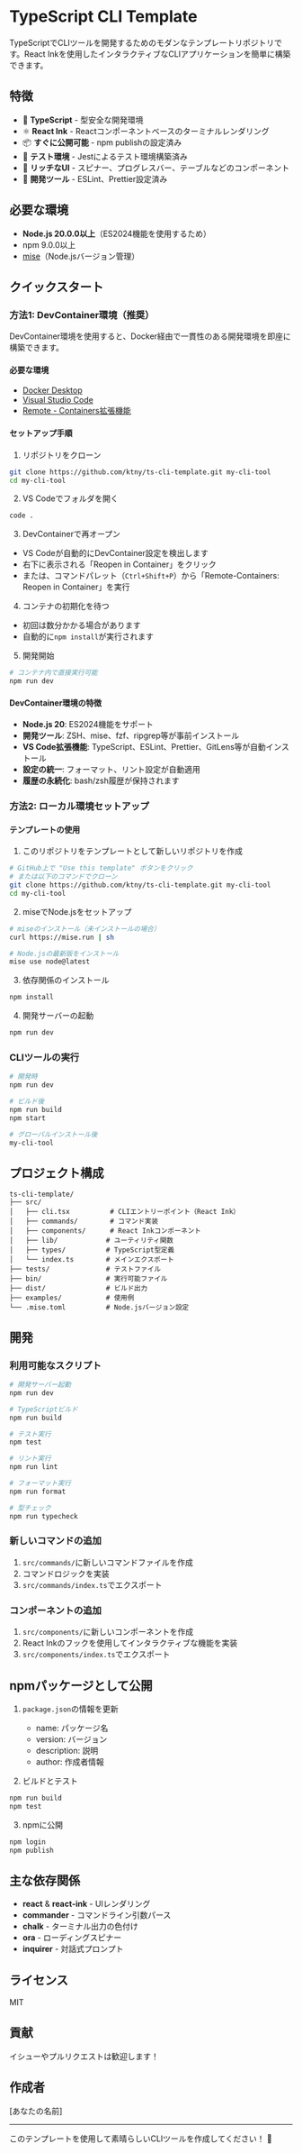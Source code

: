 # TypeScript CLI Template

TypeScriptでCLIツールを開発するためのモダンなテンプレートリポジトリです。React Inkを使用したインタラクティブなCLIアプリケーションを簡単に構築できます。

## 特徴

- 🚀 **TypeScript** - 型安全な開発環境
- ⚛️ **React Ink** - Reactコンポーネントベースのターミナルレンダリング
- 📦 **すぐに公開可能** - npm publishの設定済み
- 🧪 **テスト環境** - Jestによるテスト環境構築済み
- 🎨 **リッチなUI** - スピナー、プログレスバー、テーブルなどのコンポーネント
- 🔧 **開発ツール** - ESLint、Prettier設定済み

## 必要な環境

- **Node.js 20.0.0以上**（ES2024機能を使用するため）
- npm 9.0.0以上
- [mise](https://mise.jdx.dev/)（Node.jsバージョン管理）

## クイックスタート

### 方法1: DevContainer環境（推奨）

DevContainer環境を使用すると、Docker経由で一貫性のある開発環境を即座に構築できます。

#### 必要な環境
- [Docker Desktop](https://www.docker.com/products/docker-desktop/)
- [Visual Studio Code](https://code.visualstudio.com/)
- [Remote - Containers拡張機能](https://marketplace.visualstudio.com/items?itemName=ms-vscode-remote.remote-containers)

#### セットアップ手順

1. リポジトリをクローン
```bash
git clone https://github.com/ktny/ts-cli-template.git my-cli-tool
cd my-cli-tool
```

2. VS Codeでフォルダを開く
```bash
code .
```

3. DevContainerで再オープン
- VS Codeが自動的にDevContainer設定を検出します
- 右下に表示される「Reopen in Container」をクリック
- または、コマンドパレット（`Ctrl+Shift+P`）から「Remote-Containers: Reopen in Container」を実行

4. コンテナの初期化を待つ
- 初回は数分かかる場合があります
- 自動的に`npm install`が実行されます

5. 開発開始
```bash
# コンテナ内で直接実行可能
npm run dev
```

#### DevContainer環境の特徴
- **Node.js 20**: ES2024機能をサポート
- **開発ツール**: ZSH、mise、fzf、ripgrep等が事前インストール
- **VS Code拡張機能**: TypeScript、ESLint、Prettier、GitLens等が自動インストール
- **設定の統一**: フォーマット、リント設定が自動適用
- **履歴の永続化**: bash/zsh履歴が保持されます

### 方法2: ローカル環境セットアップ

#### テンプレートの使用

1. このリポジトリをテンプレートとして新しいリポジトリを作成

```bash
# GitHub上で "Use this template" ボタンをクリック
# または以下のコマンドでクローン
git clone https://github.com/ktny/ts-cli-template.git my-cli-tool
cd my-cli-tool
```

2. miseでNode.jsをセットアップ

```bash
# miseのインストール（未インストールの場合）
curl https://mise.run | sh

# Node.jsの最新版をインストール
mise use node@latest
```

3. 依存関係のインストール

```bash
npm install
```

4. 開発サーバーの起動

```bash
npm run dev
```

### CLIツールの実行

```bash
# 開発時
npm run dev

# ビルド後
npm run build
npm start

# グローバルインストール後
my-cli-tool
```

## プロジェクト構成

```
ts-cli-template/
├── src/
│   ├── cli.tsx          # CLIエントリーポイント（React Ink）
│   ├── commands/        # コマンド実装
│   ├── components/      # React Inkコンポーネント
│   ├── lib/            # ユーティリティ関数
│   ├── types/          # TypeScript型定義
│   └── index.ts        # メインエクスポート
├── tests/              # テストファイル
├── bin/                # 実行可能ファイル
├── dist/               # ビルド出力
├── examples/           # 使用例
└── .mise.toml          # Node.jsバージョン設定
```

## 開発

### 利用可能なスクリプト

```bash
# 開発サーバー起動
npm run dev

# TypeScriptビルド
npm run build

# テスト実行
npm test

# リント実行
npm run lint

# フォーマット実行
npm run format

# 型チェック
npm run typecheck
```

### 新しいコマンドの追加

1. `src/commands/`に新しいコマンドファイルを作成
2. コマンドロジックを実装
3. `src/commands/index.ts`でエクスポート

### コンポーネントの追加

1. `src/components/`に新しいコンポーネントを作成
2. React Inkのフックを使用してインタラクティブな機能を実装
3. `src/components/index.ts`でエクスポート

## npmパッケージとして公開

1. `package.json`の情報を更新
   - name: パッケージ名
   - version: バージョン
   - description: 説明
   - author: 作成者情報

2. ビルドとテスト

```bash
npm run build
npm test
```

3. npmに公開

```bash
npm login
npm publish
```

## 主な依存関係

- **react** & **react-ink** - UIレンダリング
- **commander** - コマンドライン引数パース
- **chalk** - ターミナル出力の色付け
- **ora** - ローディングスピナー
- **inquirer** - 対話式プロンプト

## ライセンス

MIT

## 貢献

イシューやプルリクエストは歓迎します！

## 作成者

[あなたの名前]

---

このテンプレートを使用して素晴らしいCLIツールを作成してください！ 🚀
